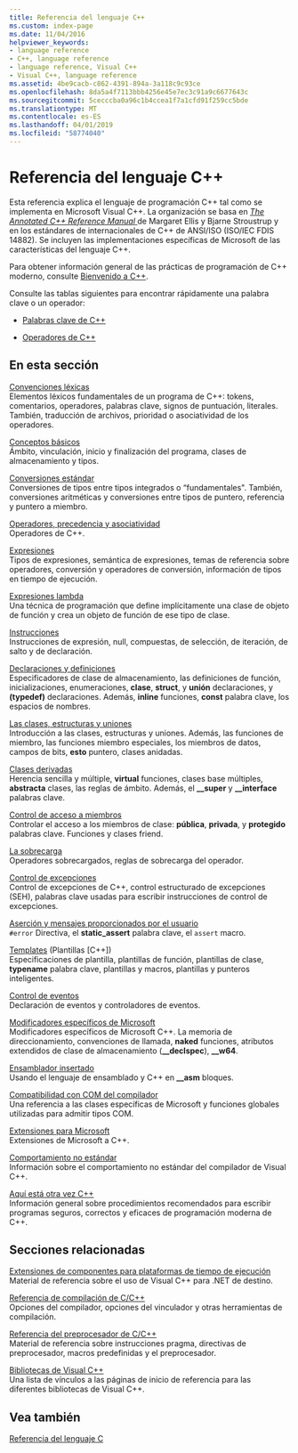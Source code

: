 ```yaml
---
title: Referencia del lenguaje C++
ms.custom: index-page
ms.date: 11/04/2016
helpviewer_keywords:
- language reference
- C++, language reference
- language reference, Visual C++
- Visual C++, language reference
ms.assetid: 4be9cacb-c862-4391-894a-3a118c9c93ce
ms.openlocfilehash: 8da5a4f7113bbb4256e45e7ec3c91a9c6677643c
ms.sourcegitcommit: 5cecccba0a96c1b4ccea1f7a1cfd91f259cc5bde
ms.translationtype: MT
ms.contentlocale: es-ES
ms.lasthandoff: 04/01/2019
ms.locfileid: "58774040"
---
```

# <a name="c-language-reference"></a>Referencia del lenguaje C++

Esta referencia explica el lenguaje de programación C++ tal como se implementa en Microsoft Visual C++. La organización se basa en [ *The Annotated C++ Reference Manual* ](http://www.stroustrup.com/arm.html) de Margaret Ellis y Bjarne Stroustrup y en los estándares de internacionales de C++ de ANSI/ISO (ISO/IEC FDIS 14882). Se incluyen las implementaciones específicas de Microsoft de las características del lenguaje C++.

Para obtener información general de las prácticas de programación de C++ moderno, consulte [Bienvenido a C++](welcome-back-to-cpp-modern-cpp.md).

Consulte las tablas siguientes para encontrar rápidamente una palabra clave o un operador:

- [Palabras clave de C++](../cpp/keywords-cpp.md)

- [Operadores de C++](../cpp/cpp-built-in-operators-precedence-and-associativity.md)

## <a name="in-this-section"></a>En esta sección

[Convenciones léxicas](../cpp/lexical-conventions.md)<br/>
Elementos léxicos fundamentales de un programa de C++: tokens, comentarios, operadores, palabras clave, signos de puntuación, literales. También, traducción de archivos, prioridad o asociatividad de los operadores.

[Conceptos básicos](../cpp/basic-concepts-cpp.md)<br/>
Ámbito, vinculación, inicio y finalización del programa, clases de almacenamiento y tipos.

[Conversiones estándar](../cpp/standard-conversions.md)<br/>
Conversiones de tipos entre tipos integrados o “fundamentales". También, conversiones aritméticas y conversiones entre tipos de puntero, referencia y puntero a miembro.

[Operadores, precedencia y asociatividad](../cpp/cpp-built-in-operators-precedence-and-associativity.md)<br/>
Operadores de C++.

[Expresiones](../cpp/expressions-cpp.md)<br/>
Tipos de expresiones, semántica de expresiones, temas de referencia sobre operadores, conversión y operadores de conversión, información de tipos en tiempo de ejecución.

[Expresiones lambda](../cpp/lambda-expressions-in-cpp.md)<br/>
Una técnica de programación que define implícitamente una clase de objeto de función y crea un objeto de función de ese tipo de clase.

[Instrucciones](../cpp/statements-cpp.md)<br/>
Instrucciones de expresión, null, compuestas, de selección, de iteración, de salto y de declaración.

[Declaraciones y definiciones](declarations-and-definitions-cpp.md)<br/>
Especificadores de clase de almacenamiento, las definiciones de función, inicializaciones, enumeraciones, **clase**, **struct**, y **unión** declaraciones, y **(typedef)**  declaraciones. Además, **inline** funciones, **const** palabra clave, los espacios de nombres.

[Las clases, estructuras y uniones](../cpp/classes-and-structs-cpp.md)<br/>
Introducción a las clases, estructuras y uniones. Además, las funciones de miembro, las funciones miembro especiales, los miembros de datos, campos de bits, **esto** puntero, clases anidadas.

[Clases derivadas](../cpp/inheritance-cpp.md)<br/>
Herencia sencilla y múltiple, **virtual** funciones, clases base múltiples, **abstracta** clases, las reglas de ámbito. Además, el **__super** y **__interface** palabras clave.

[Control de acceso a miembros](../cpp/member-access-control-cpp.md)<br/>
Controlar el acceso a los miembros de clase: **pública**, **privada**, y **protegido** palabras clave. Funciones y clases friend.

[La sobrecarga](operator-overloading.md)<br/>
Operadores sobrecargados, reglas de sobrecarga del operador.

[Control de excepciones](../cpp/exception-handling-in-visual-cpp.md)<br/>
Control de excepciones de C++, control estructurado de excepciones (SEH), palabras clave usadas para escribir instrucciones de control de excepciones.

[Aserción y mensajes proporcionados por el usuario](../cpp/assertion-and-user-supplied-messages-cpp.md)<br/>
`#error` Directiva, el **static_assert** palabra clave, el `assert` macro.

[Templates](../cpp/templates-cpp.md) (Plantillas [C++])<br/>
Especificaciones de plantilla, plantillas de función, plantillas de clase, **typename** palabra clave, plantillas y macros, plantillas y punteros inteligentes.

[Control de eventos](../cpp/event-handling.md)<br/>
Declaración de eventos y controladores de eventos.

[Modificadores específicos de Microsoft](../cpp/microsoft-specific-modifiers.md)<br/>
Modificadores específicos de Microsoft C++. La memoria de direccionamiento, convenciones de llamada, **naked** funciones, atributos extendidos de clase de almacenamiento (**__declspec**), **__w64**.

[Ensamblador insertado](../assembler/inline/inline-assembler.md)<br/>
Usando el lenguaje de ensamblado y C++ en **__asm** bloques.

[Compatibilidad con COM del compilador](../cpp/compiler-com-support.md)<br/>
Una referencia a las clases específicas de Microsoft y funciones globales utilizadas para admitir tipos COM.

[Extensiones para Microsoft](../cpp/microsoft-extensions.md)<br/>
Extensiones de Microsoft a C++.

[Comportamiento no estándar](../cpp/nonstandard-behavior.md)<br/>
Información sobre el comportamiento no estándar del compilador de Visual C++.

[Aquí está otra vez C++](welcome-back-to-cpp-modern-cpp.md)<br/>
Información general sobre procedimientos recomendados para escribir programas seguros, correctos y eficaces de programación moderna de C++.

## <a name="related-sections"></a>Secciones relacionadas

[Extensiones de componentes para plataformas de tiempo de ejecución](../extensions/component-extensions-for-runtime-platforms.md)<br/>
Material de referencia sobre el uso de Visual C++ para .NET de destino.

[Referencia de compilación de C/C++](../build/reference/c-cpp-building-reference.md)<br/>
Opciones del compilador, opciones del vinculador y otras herramientas de compilación.

[Referencia del preprocesador de C/C++](../preprocessor/c-cpp-preprocessor-reference.md)<br/>
Material de referencia sobre instrucciones pragma, directivas de preprocesador, macros predefinidas y el preprocesador.

[Bibliotecas de Visual C++](../standard-library/cpp-standard-library-reference.md)<br/>
Una lista de vínculos a las páginas de inicio de referencia para las diferentes bibliotecas de Visual C++.

## <a name="see-also"></a>Vea también

[Referencia del lenguaje C](../c-language/c-language-reference.md)
